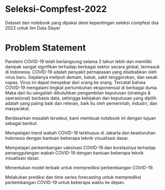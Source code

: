 # Seleksi-Compfest-2022
Dataset dan notebook yang dipakai demi kepentingan seleksi compfest dsa 2022 untuk tim Data Slayer

# Problem Statement
Pandemi COVID-19 telah berlangsung selama 2 tahun lebih dan memiliki dampak sangat signifikan terhadap berbagai sektor secara global, termasuk di Indonesia. COVID-19 adalah penyakit pernapasan yang disebabkan oleh virus baru. Gejalanya meliputi demam, batuk, sakit tenggorokan, dan sesak napas. Virus ini dapat menyebar dari orang ke orang. Tercatat bahwa COVID-19 mengalami tingkat pertumbuhan eksponensial di berbagai dunia. Maka dari itu sangatlah dibutuhkan pengambilan keputusan (strategis & operasional) berbasis data, sehingga kebijakan dan keputusan yang dipilih adalah yang paling baik dan relevan, baik itu oleh pemerintah, industri, dan masyarakat.

Berdasarkan masalah tersebut, kami membuat notebook ini dengan tujuan sebagai berikut.

Mempelajari trend wabah COVID-19 terkhusus di Jakarta dan keseluruhan Indonesia dengan bantuan beberapa teknik visualisasi dasar.

Mempelajari perkembangan vaksinasi COVID-19 dan korelasinya terhadap penanggulangan wabah COVID-19 dengan bantuan beberapa teknik visualisasi dasar.

Menentukan model terbaik untuk memprediksi perkembangan COVID-19.

Melakukan prediksi dan time series forecasting untuk memprediksi perkembangan COVID-19 untuk beberapa waktu ke depan.



